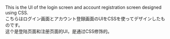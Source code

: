 
This is the UI of the login screen and account registration screen designed using CSS.<br>
こちらはログイン画面とアカウント登録画面のUIをCSSを使ってデザインしたものです。<br>
这个是登陆页面和注册页面的UI，是通过CSS修饰的。<br>
